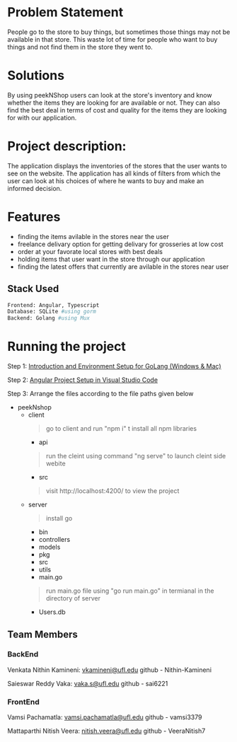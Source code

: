 # Problem Statement

People go to the store to buy things, but sometimes those things may not be available in that store. This waste lot of time for people who want to buy things and not find them in the store they went to.

# Solutions

By using peekNShop users can look at the store's inventory and know whether the items they are looking for are available or not. They can also find the best deal in terms of cost and quality for the items they are looking for with our application.

# Project description:
The application displays the inventories of the stores that the user wants to see on the website. The application has all kinds of filters from which the user can look at his choices of where he wants to buy and make an informed decision.

# Features
- finding the items avilable in the stores near the user
- freelance delivary option for getting delivary for grosseries at low cost
- order at your favorate local stores with best deals
- holding items that user want in the store through our application
- finding the latest offers that currently are avilable in the stores near user

## Stack Used

```bash
Frontend: Angular, Typescript
Database: SQLite #using gorm
Backend: Golang #using Mux
```

# Running the project
Step 1: [Introduction and Environment Setup for GoLang (Windows & Mac)](https://www.youtube.com/watch?v=dgIh-VYcWYw "Introduction and Environment Setup for GoLang (Windows & Mac)")

Step 2: [Angular Project Setup in Visual Studio Code](https://www.youtube.com/watch?v=ZJejjL1Iev0 "Angular Project Setup in Visual Studio Code")

Step 3: Arrange the files according to the file paths given below 
- peekNshop
  - client
    > go to client and run "npm i" t install all npm libraries
    - api
    > run the cleint using command "ng serve" to launch cleint side webite
    - src
    > visit http://localhost:4200/ to view the project
  - server
    > install go
    - bin
    - controllers
    - models
    - pkg
    - src
    - utils
    - main.go
    > run main.go file using "go run main.go" in termianal in the directory of server
    - Users.db
  
  
## Team Members
### BackEnd
Venkata Nithin Kamineni: vkamineni@ufl.edu github - Nithin-Kamineni

Saieswar Reddy Vaka: vaka.s@ufl.edu github - sai6221
### FrontEnd
Vamsi Pachamatla: vamsi.pachamatla@ufl.edu github - vamsi3379

Mattaparthi Nitish Veera: nitish.veera@ufl.edu github - VeeraNitish7
